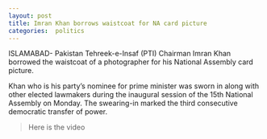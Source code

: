 ```yaml
---
layout: post
title: Imran Khan borrows waistcoat for NA card picture
categories:  politics 
---
```

ISLAMABAD- Pakistan Tehreek-e-Insaf (PTI) Chairman Imran Khan borrowed the waistcoat of a photographer for his National Assembly card picture.

Khan who is his party’s nominee for prime minister was sworn in along with other elected lawmakers during the inaugural session of the 15th National Assembly on Monday. The swearing-in marked the third consecutive democratic transfer of power.

 <amp-img  src="{{ site.baseurl }}/images/imrana.jpg"   width="555"  layout="responsive"  height="569"  ></amp-img>

 > Here is the video 
 
 
 <amp-youtube
    data-videoid="nryioWcsylY"
    layout="responsive"
    width="480" height="270"></amp-youtube>